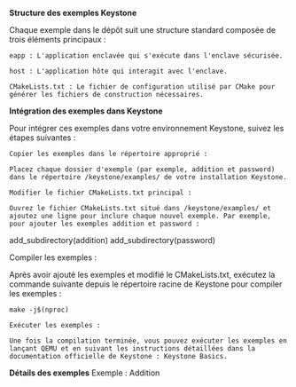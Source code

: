 **Structure des exemples Keystone**

Chaque exemple dans le dépôt suit une structure standard composée de trois éléments principaux :

    eapp : L'application enclavée qui s'exécute dans l'enclave sécurisée.

    host : L'application hôte qui interagit avec l'enclave.

    CMakeLists.txt : Le fichier de configuration utilisé par CMake pour générer les fichiers de construction nécessaires.

**Intégration des exemples dans Keystone**

Pour intégrer ces exemples dans votre environnement Keystone, suivez les étapes suivantes :

    Copier les exemples dans le répertoire approprié :

    Placez chaque dossier d'exemple (par exemple, addition et password) dans le répertoire /keystone/examples/ de votre installation Keystone.

    Modifier le fichier CMakeLists.txt principal :

    Ouvrez le fichier CMakeLists.txt situé dans /keystone/examples/ et ajoutez une ligne pour inclure chaque nouvel exemple. Par exemple, pour ajouter les exemples addition et password :

add_subdirectory(addition)
add_subdirectory(password)

Compiler les exemples :

Après avoir ajouté les exemples et modifié le CMakeLists.txt, exécutez la commande suivante depuis le répertoire racine de Keystone pour compiler les exemples :

    make -j$(nproc)

    Exécuter les exemples :

    Une fois la compilation terminée, vous pouvez exécuter les exemples en lançant QEMU et en suivant les instructions détaillées dans la documentation officielle de Keystone : Keystone Basics.

**Détails des exemples**
Exemple : Addition
